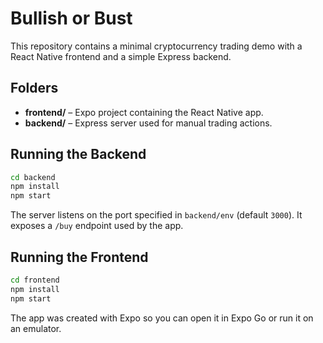 # Bullish or Bust

This repository contains a minimal cryptocurrency trading demo with a React Native frontend and a simple Express backend.

## Folders

- **frontend/** – Expo project containing the React Native app.
- **backend/** – Express server used for manual trading actions.

## Running the Backend

```bash
cd backend
npm install
npm start
```

The server listens on the port specified in `backend/env` (default `3000`). It exposes a `/buy` endpoint used by the app.

## Running the Frontend

```bash
cd frontend
npm install
npm start
```

The app was created with Expo so you can open it in Expo Go or run it on an emulator.
